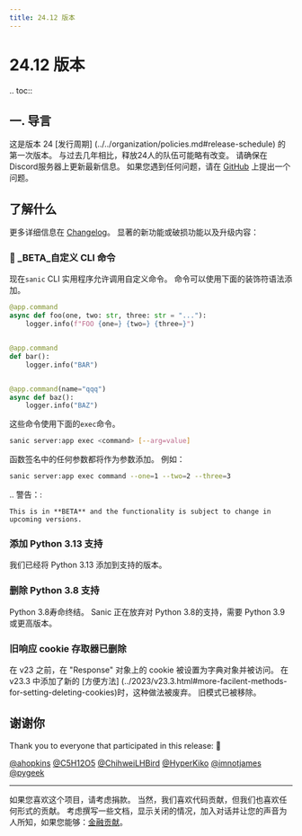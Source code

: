 ```yaml
---
title: 24.12 版本
---
```


# 24.12 版本

.. toc::

## 一. 导言

这是版本 24 [发行周期] (../../organization/policies.md#release-schedule) 的第一次版本。  与过去几年相比，释放24人的队伍可能略有改变。 请确保在Discord服务器上更新最新信息。 如果您遇到任何问题，请在 [GitHub](https://github.com/sanic-org/sanic/issues/new/selecte) 上提出一个问题。

## 了解什么

更多详细信息在 [Changelog](../changelog.html)。 显著的新功能或破损功能以及升级内容：

### 👶 _BETA_自定义 CLI 命令

现在`sanic` CLI 实用程序允许调用自定义命令。 命令可以使用下面的装饰符语法添加。

```python
@app.command
async def foo(one, two: str, three: str = "..."):
    logger.info(f"FOO {one=} {two=} {three=}")


@app.command
def bar():
    logger.info("BAR")


@app.command(name="qqq")
async def baz():
    logger.info("BAZ")
```

这些命令使用下面的`exec`命令。

```sh
sanic server:app exec <command> [--arg=value]
```

函数签名中的任何参数都将作为参数添加。 例如：

```sh
sanic server:app exec command --one=1 --two=2 --three=3
```

.. 警告：:

```
This is in **BETA** and the functionality is subject to change in upcoming versions.
```

### 添加 Python 3.13 支持

我们已经将 Python 3.13 添加到支持的版本。

### 删除 Python 3.8 支持

Python 3.8寿命终结。 Sanic 正在放弃对 Python 3.8的支持，需要 Python 3.9 或更高版本。

### 旧响应 cookie 存取器已删除

在 v23 之前，在 "Response" 对象上的 cookie 被设置为字典对象并被访问。 在 v23.3 中添加了新的 [方便方法] (../2023/v23.3.html#more-facilent-methods-for-setting-deleting-cookies)时，这种做法被废弃。 旧模式已被移除。

## 谢谢你

Thank you to everyone that participated in this release: :clap:

[@ahopkins](https://github.com/ahopkins)
[@C5H12O5](https://github.com/C5H12O5)
[@ChihweiLHBird](https://github.com/ChihweiLHBird)
[@HyperKiko](https://github.com/HyperKiko)
[@imnotjames](https://github.com/imnotjames)
[@pygeek](https://github.com/pygeek)

---

如果您喜欢这个项目，请考虑捐款。 当然，我们喜欢代码贡献，但我们也喜欢任何形式的贡献。 考虑撰写一些文档，显示关闭的情况，加入对话并让您的声音为人所知，如果您能够：[金融贡献](https://opencollective.com/sanic-org/)。
